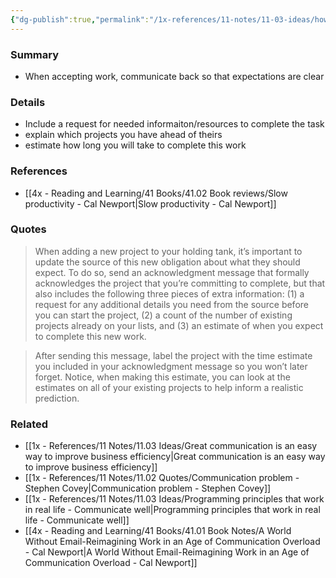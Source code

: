 ```yaml
---
{"dg-publish":true,"permalink":"/1x-references/11-notes/11-03-ideas/how-to-acknowledge-new-work/","title":"How to acknowlege new work","created":"2025-02-24T21:14:45.750+03:00","updated":"2025-02-24T22:29:12.522+03:00"}
---
```



### Summary
- When accepting work, communicate back so that expectations are clear

### Details
- Include a request for needed informaiton/resources to complete the task
- explain which projects you have ahead of theirs
- estimate how long you will take to complete this work

### References
- [[4x - Reading and Learning/41 Books/41.02 Book reviews/Slow productivity - Cal Newport\|Slow productivity - Cal Newport]]

### Quotes
> When adding a new project to your holding tank, it’s important to update the source of this new obligation about what they should expect. To do so, send an acknowledgment message that formally acknowledges the project that you’re committing to complete, but that also includes the following three pieces of extra information: (1) a request for any additional details you need from the source before you can start the project, (2) a count of the number of existing projects already on your lists, and (3) an estimate of when you expect to complete this new work.

> After sending this message, label the project with the time estimate you included in your acknowledgment message so you won’t later forget. Notice, when making this estimate, you can look at the estimates on all of your existing projects to help inform a realistic prediction.


### Related
- [[1x - References/11 Notes/11.03 Ideas/Great communication is an easy way to improve business efficiency\|Great communication is an easy way to improve business efficiency]]
- [[1x - References/11 Notes/11.02 Quotes/Communication problem - Stephen Covey\|Communication problem - Stephen Covey]]
- [[1x - References/11 Notes/11.03 Ideas/Programming principles that work in real life - Communicate well\|Programming principles that work in real life - Communicate well]]
- [[4x - Reading and Learning/41 Books/41.01 Book Notes/A World Without Email-Reimagining Work in an Age of Communication Overload - Cal Newport\|A World Without Email-Reimagining Work in an Age of Communication Overload - Cal Newport]]